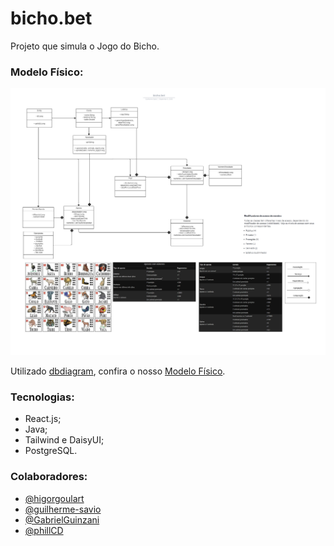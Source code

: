 # bicho.bet

Projeto que simula o Jogo do Bicho.

### Modelo Físico:

<div>
    <img src="Classe UML.png" alt="Modelo Físico" style="heigh: 400px; width: 600px;">
</div>

Utilizado [dbdiagram](https://dbdiagram.io/), confira o nosso [Modelo Físico](https://dbdiagram.io/d/64cd327102bd1c4a5e43aa7a).

### Tecnologias:

- React.js;
- Java;
- Tailwind e DaisyUI;
- PostgreSQL.

### Colaboradores:

- [@higorgoulart](https://github.com/higorgoulart)
- [@guilherme-savio](https://github.com/guilherme-savio)
- [@GabrielGuinzani](https://github.com/GabrielGuinzani)
- [@phillCD](https://github.com/phillCD)
